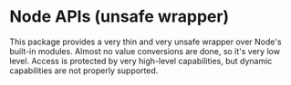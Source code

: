 # Node APIs (unsafe wrapper)

This package provides a very thin and very unsafe wrapper over Node's
built-in modules. Almost no value conversions are done, so it's very
low level. Access is protected by very high-level capabilities, but
dynamic capabilities are not properly supported.
